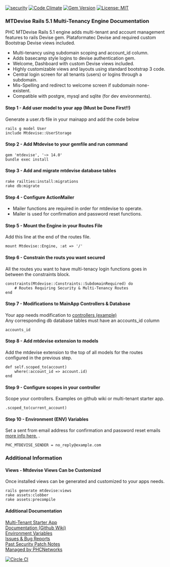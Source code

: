 [![security](https://hakiri.io/github/PHCNetworks/multi-tenancy-devise/master.svg)](https://hakiri.io/github/PHCNetworks/multi-tenancy-devise/master)
[![Code Climate](https://codeclimate.com/github/PHCNetworks/multi-tenancy-devise/badges/gpa.svg)](https://codeclimate.com/github/PHCNetworks/multi-tenancy-devise)
[![Gem Version](https://badge.fury.io/rb/mtdevise.svg)](https://badge.fury.io/rb/mtdevise)
[![License: MIT](https://img.shields.io/badge/License-MIT-blue.svg)](https://github.com/PHCNetworks/multi-tenancy-devise/blob/master/MIT-LICENSE)

### MTDevise Rails 5.1 Multi-Tenancy Engine Documentation  
PHC MTDevise Rails 5.1 engine adds multi-tenant and account management features to rails Devise gem. Plataformatec Devise and required custom Bootstrap Devise views included.  

* Multi-tenancy using subdomain scoping and account_id column.  
* Adds basecamp style logins to devise authentication gem.  
* Welcome, Dashboard with custom Devise views included.  
* Highly customizable views and layouts using standard bootstrap 3 code.  
* Central login screen for all tenants (users) or logins through a subdomain.  
* Mis-Spelling and redirect to welcome screen if subdomain none-existent.  
* Compatible with postgre, mysql and sqlite (for dev environments).  

#### Step 1 - Add user model to your app (Must be Done First!!)
Generate a user.rb file in your mainapp and add the code below

	rails g model User
	include Mtdevise::UserStorage

#### Step 2 - Add Mtdevise to your gemfile and run command  

	gem 'mtdevise', '~> 14.0'
	bundle exec install

#### Step 3 - Add and migrate mtdevise database tables

	rake railties:install:migrations
	rake db:migrate

#### Step 4 - Configure ActionMailer
* Mailer functions are required in order for mtdevise to operate.
* Mailer is used for confirmation and password reset functions.

#### Step 5 - Mount the Engine in your Routes File
Add this line at the end of the routes file.  

	mount Mtdevise::Engine, :at => '/'

#### Step 6 - Constrain the routs you want secured
All the routes you want to have multi-tenacy login functions goes in between the constraints block.

	constraints(Mtdevise::Constraints::SubdomainRequired) do
		# Routes Requiring Security & Multi-Tenancy Routes  
	end

#### Step 7 - Modifications to MainApp Controllers & Database  
Your app needs modification to [controllers (example)](https://github.com/PHCNetworks/multi-tenancy-devise/wiki/Scoped-Controller-Example)  
Any corresponding db database tables must have an accounts_id column

	accounts_id

#### Step 8 - Add mtdevise extension to models  
Add the mtdevise extension to the top of all models for the routes configured in the previous step.  

	def self.scoped_to(account)
		where(:account_id => account.id)
	end

#### Step 9 - Configure scopes in your controller
Scope your controllers. Examples on github wiki or multi-tenant starter app.

	.scoped_to(current_account)

#### Step 10 - Environment (ENV) Variables
Set a sent from email address for confirmation and password reset emails [more info here.](https://github.com/PHCNetworks/multi-tenancy-devise/wiki/ENV---Environment-Variables)  .  

	PHC_MTDEVISE_SENDER = no_reply@example.com

### Additional Information  

#### Views - Mtdevise Views Can be Customized  
Once installed views can be generated and customized to your apps needs.  

	rails generate mtdevise:views
	rake assets:clobber
	rake assets:precompile

#### Additional Documentation  
[Multi-Tenant Starter App](https://github.com/PHCNetworks/multi-tenancy-starter-devise)  
[Documentation (Github Wiki)](https://github.com/PHCNetworks/multi-tenancy-devise/wiki)  
[Environment Variables](https://github.com/PHCNetworks/multi-tenancy-devise/wiki/ENV---Environment-Variables)  
[Issues & Bug Reports](https://github.com/PHCNetworks/multi-tenancy-devise/issues)  
[Past Security Patch Notes](https://github.com/PHCNetworks/multi-tenancy-devise/wiki/Critical-Security-Updates)  
[Managed by PHCNetworks](http://phcnetworks.net)  

[![Circle CI](https://circleci.com/gh/PHCNetworks/multi-tenancy-devise/tree/master.svg?style=svg)](https://circleci.com/gh/PHCNetworks/multi-tenancy-devise/tree/master)
